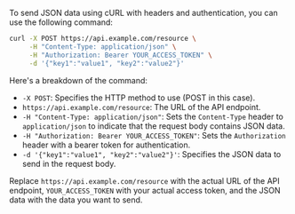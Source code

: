 To send JSON data using cURL with headers and authentication, you can use the following command:

```sh
curl -X POST https://api.example.com/resource \
     -H "Content-Type: application/json" \
     -H "Authorization: Bearer YOUR_ACCESS_TOKEN" \
     -d '{"key1":"value1", "key2":"value2"}'
```

Here's a breakdown of the command:

- `-X POST`: Specifies the HTTP method to use (POST in this case).
- `https://api.example.com/resource`: The URL of the API endpoint.
- `-H "Content-Type: application/json"`: Sets the `Content-Type` header to `application/json` to indicate that the request body contains JSON data.
- `-H "Authorization: Bearer YOUR_ACCESS_TOKEN"`: Sets the `Authorization` header with a bearer token for authentication.
- `-d '{"key1":"value1", "key2":"value2"}'`: Specifies the JSON data to send in the request body.

Replace `https://api.example.com/resource` with the actual URL of the API endpoint, `YOUR_ACCESS_TOKEN` with your actual access token, and the JSON data with the data you want to send.

